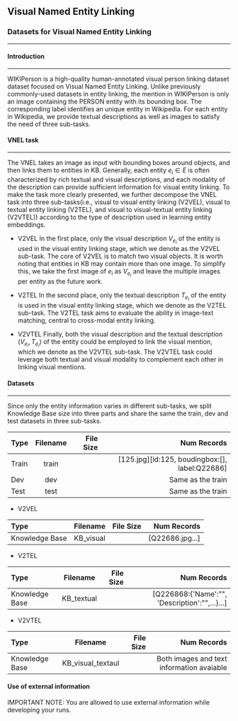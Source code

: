 ## Visual Named Entity Linking
### Datasets for Visual Named Entity Linking
---
#### Introduction
---
WIKIPerson is a high-quality human-annotated visual person linking dataset dataset focused on Visual Named Entity Linking. Unlike previously commonly-used datasets in entity linking, the mention in WIKIPerson is only an image containing the PERSON entity with its bounding box. The corresponding label identifies an unique entity in Wikipedia. For each entity in Wikipedia, we provide textual descriptions as well as images to satisfy the need of three sub-tasks.


#### VNEL task
---
The VNEL takes an image as input with bounding boxes around objects, and then links them to entities in KB. 
Generally, each entity $e_i \in E$ is often characterized by rich textual and visual descriptions, and each modality of the description can provide sufficient information for visual entity linking. To make the task more clearly presented, we further decompose the VNEL task into three sub-tasks(i.e., visual to visual entity linking (V2VEL), visual to textual entity linking (V2TEL), and visual to visual-textual entity linking (V2VTEL)) according to the type of description used in learning entity embeddings. 

- V2VEL
In the first place, only the visual description $V_{e_i}$ of the entity is used in the visual entity linking stage, which we denote as the V2VEL sub-task. The core of V2VEL is to match two visual objects. It is worth noting that entities in KB may contain more than one image. To simplify this, we take the first image of $e_i$ as $V_{e_i}$ and leave the multiple images per entity as the future work. 

- V2TEL
In the second place, only the textual description $T_{e_i}$ of the entity is used in the visual entity linking stage, which we denote as the V2TEL sub-task. The V2TEL task aims to evaluate the ability in image-text matching, central to cross-modal entity linking.

- V2VTEL
Finally, both the visual description and the textual description $(V_{e_i}, T_{e_i})$ of the entity could be employed to link the visual mention, which we denote as the V2VTEL sub-task. The V2VTEL task could leverage both textual and visual modality to complement each other in linking visual mentions.


#### Datasets
----
Since only the entity information varies in different sub-tasks, we split Knowledge Base  size into three parts and share the same the train, dev and test datasets in three sub-tasks.

| Type  | Filename | File Size |                                     Num Records |
| :---- | :------: | --------: | ----------------------------------------------: |
| Train |  train   |           | [125.jpg]\[id:125, boudingbox:[], label:Q22686] |
| Dev   |   dev    |           |                               Same as the train |
| Test  |   test   |           |                               Same as the train |

- V2VEL

| Type      | Filename | File Size     | Num Records     |
| :---        |    :----:   |          ---: |          ---: |
| Knowledge Base      | KB_visual |   |[Q22686.jpg...]|


- V2TEL

| Type      | Filename | File Size     | Num Records     |
| :---        |    :----:   |          ---: |          ---: |
| Knowledge Base      | KB_textual |  |[Q226868:{'Name':"", 'Description':"",...}...]|

- V2VTEL

| Type      | Filename | File Size     | Num Records     |
| :---        |    :----:   |          ---: |          ---: |
| Knowledge Base  | KB_visual_textaul |   |Both images and text information  avaiable|


#### Use of external information
IMPORTANT NOTE: You are allowed to use external information while developing your runs.

